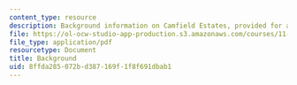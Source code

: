 ```yaml
---
content_type: resource
description: Background information on Camfield Estates, provided for a project.
file: https://ol-ocw-studio-app-production.s3.amazonaws.com/courses/11-310j-media-technology-and-city-design-and-development-fall-2002/8ffda285072bd387169f1f8f691dbab1_background.pdf
file_type: application/pdf
resourcetype: Document
title: Background
uid: 8ffda285-072b-d387-169f-1f8f691dbab1
---
```

